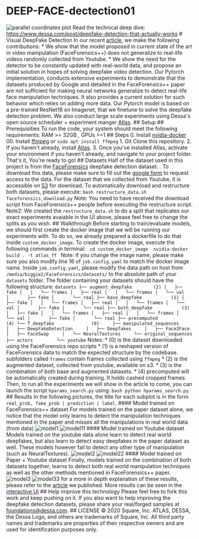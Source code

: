 # DEEP-FACE-dectection01
![parallel coordinates plot](/images/parcoords.gif)  Read the technical deep dive: https://www.dessa.com/post/deepfake-detection-that-actually-works  # Visual DeepFake Detection  In our recent [article](https://www.dessa.com/post/deepfake-detection-that-actually-works), we make the following contributions: * We show that the model proposed in current state of the art in video manipulation (FaceForensics++) does not generalize to real-life videos randomly  collected  from Youtube. * We show the need for the detector to be constantly updated with real-world data, and propose an initial solution in hopes of solving deepfake video detection.  Our Pytorch implementation, conducts extensive experiments to demonstrate that the datasets produced by Google and detailed in the FaceForensics++  paper are not sufficient for making neural networks generalize to detect real-life face manipulation techniques. It also provides a current solution for such  behavior which relies on adding more data.    Our Pytorch model is based on a pre-trained ResNet18 on Imagenet, that we finetune to solve the deepfake detection problem. We also conduct large scale experiments using Dessa's open source scheduler + experiment manger [Atlas](https://github.com/dessa-research/atlas).  ## Setup   ## Prerequisities To run the code, your system should meet the following requirements: RAM >= 32GB , GPUs >=1  ## Steps  0. Install [nvidia-docker](https://github.com/nvidia/nvidia-docker/wiki/Installation-(version-2.0)) 00. Install [ffmpeg](https://www.ffmpeg.org/download.html) or `sudo apt install ffmpeg` 1. Git Clone this repository. 2. If you haven't already, install [Atlas](https://github.com/dessa-research/atlas). 3. Once you've installed Atlas, activate your environment if you haven't already, and navigate to your project folder.  That's it, You're ready to go!  ## Datasets Half of the dataset used in this project is from the [FaceForensics](https://github.com/ondyari/FaceForensics/tree/master/dataset) deepfake detection dataset. .   To download this data, please make sure to fill out the [google form](https://github.com/ondyari/FaceForensics/#access) to request access to the data.  For the dataset that we collected from Youtube, it is accessible on [S3](ttps://deepfake-detection.s3.amazonaws.com/augment_deepfake.tar.gz) for download.  To automatically download and restructure both datasets, please execute:  ``` bash restructure_data.sh faceforensics_download.py ```  Note: You need to have received the download script from FaceForensics++ people before executing the restructure script.  Note2: We created the `restructure_data.sh` to do a split that replicates our exact experiments avaiable in the UI above, please feel free to change the  splits as you wish.  ## Walkthrough  Before starting to train/evaluate models, we should first create the docker image that we will be running our experiments with. To do so, we already prepared  a dockerfile to do that inside `custom_docker_image`. To create the docker image, execute the following commands in terminal:    ```  cd custom_docker_image  nvidia-docker build . -t atlas_ff  ```   Note: if you change the image name, please make sure you also modify line 16 of `job.config.yaml` to match the docker image name.  Inside `job.config.yaml`, please modify the data path on host from `/media/biggie2/FaceForensics/datasets/` to the absolute path of your `datasets` folder.  The folder containing your datasets should have the following structure:  ``` datasets ├── augment_deepfake        (2) │   ├── fake │   │   └── frames │   ├── real │   │   └── frames │   └── val │       ├── fake │       └── real ├── base_deepfake           (1) │   ├── fake │   │   └── frames │   ├── real │   │   └── frames │   └── val │       ├── fake │       └── real ├── both_deepfake           (3) │   ├── fake │   │   └── frames │   ├── real │   │   └── frames │   └── val │       ├── fake │       └── real ├── precomputed             (4) └── T_deepfake              (0)     ├── manipulated_sequences     │   ├── DeepFakeDetection     │   ├── Deepfakes     │   ├── Face2Face     │   ├── FaceSwap     │   └── NeuralTextures     └── original_sequences         ├── actors         └── youtube ```  Notes: * (0) is the dataset downloaded using the FaceForensics repo scripts * (1) is a reshaped version of FaceForensics data to match the expected structure by the codebase. subfolders called `frames` contain frames collected using  `ffmpeg` * (2) is the augmented dataset, collected from youtube, available on s3. * (3) is the combination of both base and augmented datasets. * (4) precomputed will be automatically created during training. It holds cashed cropped frames.  Then, to run all the experiments we will show in the article to come, you can launch the script `hparams_search.py` using:  ```bash python hparams_search.py ```  ## Results  In the following pictures, the title for each subplot is in the form `real_prob, fake_prob | prediction | label`.  #### Model trained on FaceForensics++ dataset  For models trained on the paper dataset alone, we notice that the model only learns to detect the manipulation techniques mentioned in the paper and misses  all the manipulations in real world data (from data)  ![model1](/images/model1.png) ![model11](/images/model11.png)  #### Model trained on Youtube dataset  Models trained on the youtube data alone learn to detect real world deepfakes, but also learn to detect easy deepfakes in the paper dataset as well. These  models however fail to detect any other type of manipulation (such as NeuralTextures).  ![model2](/images/model2.png) ![model22](/images/model22.png)  #### Model trained on Paper + Youtube dataset  Finally, models trained on the combination of both datasets together, learns to detect both real world manipulation techniques as well as the other methods  mentioned in FaceForensics++ paper.   ![model3](/images/model3.png) ![model33](/images/model33.png)  for a more in depth explanation of these results, please refer to the [article](https://www.dessa.com/post/deepfake-detection-that-actually-works) we published. More results can be seen in the  [interactive UI](http://deepfake-detection.dessa.com/projects)  ## Help improve this technology  Please feel free to fork this work and keep pushing on it.  If you also want to help improving the deepfake detection datasets, please share your real/forged samples at foundations@dessa.com.  ## LICENSE © 2020 Square, Inc. ATLAS, DESSA, the Dessa Logo, and others are trademarks of Square, Inc. All third party names and trademarks are properties of their respective owners and are used for identification purposes only.
